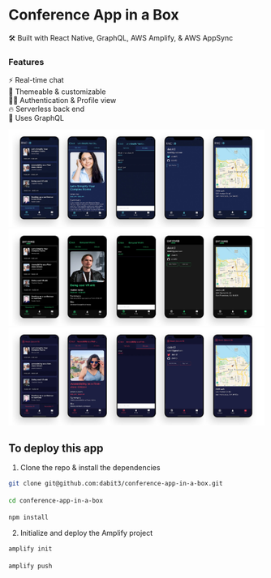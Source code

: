 # Conference App in a Box

🛠 Built with React Native, GraphQL, AWS Amplify, & AWS AppSync

### Features

⚡️ Real-time chat   
👾 Themeable & customizable   
👮‍♂️ Authentication & Profile view   
🔥 Serverless back end   
🚀 Uses GraphQL   

![](./src/assets/confapps1.jpg)
![](./src/assets/confapps2.jpg)
![](./src/assets/confapps3.jpg)

## To deploy this app

1. Clone the repo & install the dependencies

```sh
git clone git@github.com:dabit3/conference-app-in-a-box.git

cd conference-app-in-a-box

npm install
```

2. Initialize and deploy the Amplify project

```sh
amplify init

amplify push
```